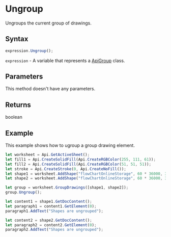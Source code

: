 # Ungroup

Ungroups the current group of drawings.

## Syntax

```javascript
expression.Ungroup();
```

`expression` - A variable that represents a [ApiGroup](../ApiGroup.md) class.

## Parameters

This method doesn't have any parameters.

## Returns

boolean

## Example

This example shows how to ugroup a group drawing element.

```javascript editor-
let worksheet = Api.GetActiveSheet();
let fill1 = Api.CreateSolidFill(Api.CreateRGBColor(255, 111, 61));
let fill2 = Api.CreateSolidFill(Api.CreateRGBColor(51, 51, 51));
let stroke = Api.CreateStroke(0, Api.CreateNoFill());
let shape1 = worksheet.AddShape("flowChartOnlineStorage", 60 * 36000, 35 * 36000, fill1, stroke, 0, 2 * 36000, 0, 3 * 36000);
let shape2 = worksheet.AddShape("flowChartOnlineStorage", 60 * 36000, 35 * 36000, fill2, stroke, 0, 15 * 36000, 0, 30 * 36000);

let group = worksheet.GroupDrawings([shape1, shape2]);
group.Ungroup();

let content1 = shape1.GetDocContent();
let paragraph1 = content1.GetElement(0);
paragraph1.AddText("Shapes are ungrouped");

let content2 = shape2.GetDocContent();
let paragraph2 = content2.GetElement(0);
paragraph2.AddText("Shapes are ungrouped");

```
